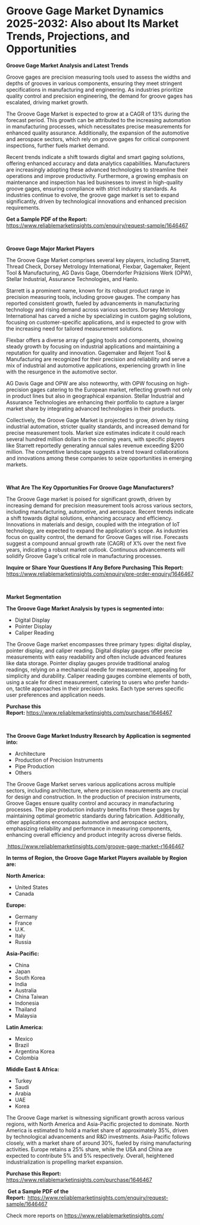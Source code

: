 <p><h1>Groove Gage Market Dynamics 2025-2032: Also about Its Market Trends, Projections, and Opportunities</h1></p><p><strong>Groove Gage Market Analysis and Latest Trends</strong></p>
<p><p>Groove gages are precision measuring tools used to assess the widths and depths of grooves in various components, ensuring they meet stringent specifications in manufacturing and engineering. As industries prioritize quality control and precision engineering, the demand for groove gages has escalated, driving market growth.</p><p>The Groove Gage Market is expected to grow at a CAGR of 13% during the forecast period. This growth can be attributed to the increasing automation in manufacturing processes, which necessitates precise measurements for enhanced quality assurance. Additionally, the expansion of the automotive and aerospace sectors, which rely on groove gages for critical component inspections, further fuels market demand.</p><p>Recent trends indicate a shift towards digital and smart gaging solutions, offering enhanced accuracy and data analytics capabilities. Manufacturers are increasingly adopting these advanced technologies to streamline their operations and improve productivity. Furthermore, a growing emphasis on maintenance and inspection has led businesses to invest in high-quality groove gages, ensuring compliance with strict industry standards. As industries continue to evolve, the groove gage market is set to expand significantly, driven by technological innovations and enhanced precision requirements.</p></p>
<p><strong>Get a Sample PDF of the Report:&nbsp;</strong> <a href="https://www.reliablemarketinsights.com/enquiry/request-sample/1646467?utm_campaign=2455&utm_medium=2&utm_source=Github&utm_content=ia&utm_term=23022025&utm_id=groove-gage">https://www.reliablemarketinsights.com/enquiry/request-sample/1646467</a></p>
<p>&nbsp;</p>
<p><strong>Groove Gage Major Market Players</strong></p>
<p><p>The Groove Gage Market comprises several key players, including Starrett, Thread Check, Dorsey Metrology International, Flexbar, Gagemaker, Rejent Tool & Manufacturing, AG Davis Gage, Oberndorfer Präzisions Werk (OPW), Stellar Industrial, Assurance Technologies, and Hanlo. </p><p>Starrett is a prominent name, known for its robust product range in precision measuring tools, including groove gauges. The company has reported consistent growth, fueled by advancements in manufacturing technology and rising demand across various sectors. Dorsey Metrology International has carved a niche by specializing in custom gaging solutions, focusing on customer-specific applications, and is expected to grow with the increasing need for tailored measurement solutions.</p><p>Flexbar offers a diverse array of gaging tools and components, showing steady growth by focusing on industrial applications and maintaining a reputation for quality and innovation. Gagemaker and Rejent Tool & Manufacturing are recognized for their precision and reliability and serve a mix of industrial and automotive applications, experiencing growth in line with the resurgence in the automotive sector.</p><p>AG Davis Gage and OPW are also noteworthy, with OPW focusing on high-precision gages catering to the European market, reflecting growth not only in product lines but also in geographical expansion. Stellar Industrial and Assurance Technologies are enhancing their portfolio to capture a larger market share by integrating advanced technologies in their products.</p><p>Collectively, the Groove Gage Market is projected to grow, driven by rising industrial automation, stricter quality standards, and increased demand for precise measurement tools. Market size estimates indicate it could reach several hundred million dollars in the coming years, with specific players like Starrett reportedly generating annual sales revenue exceeding $200 million. The competitive landscape suggests a trend toward collaborations and innovations among these companies to seize opportunities in emerging markets.</p></p>
<p>&nbsp;</p>
<p><strong>What Are The Key Opportunities For Groove Gage Manufacturers?</strong></p>
<p><p>The Groove Gage market is poised for significant growth, driven by increasing demand for precision measurement tools across various sectors, including manufacturing, automotive, and aerospace. Recent trends indicate a shift towards digital solutions, enhancing accuracy and efficiency. Innovations in materials and design, coupled with the integration of IoT technology, are expected to expand the application's scope. As industries focus on quality control, the demand for Groove Gages will rise. Forecasts suggest a compound annual growth rate (CAGR) of X% over the next five years, indicating a robust market outlook. Continuous advancements will solidify Groove Gage's critical role in manufacturing processes.</p></p>
<p><strong>Inquire or Share Your Questions If Any Before Purchasing This Report:</strong> <a href="https://www.reliablemarketinsights.com/enquiry/pre-order-enquiry/1646467?utm_campaign=2455&utm_medium=2&utm_source=Github&utm_content=ia&utm_term=23022025&utm_id=groove-gage">https://www.reliablemarketinsights.com/enquiry/pre-order-enquiry/1646467</a></p>
<p>&nbsp;</p>
<p><strong>Market Segmentation</strong></p>
<p><strong>The Groove Gage Market Analysis by types is segmented into:</strong></p>
<p><ul><li>Digital Display</li><li>Pointer Display</li><li>Caliper Reading</li></ul></p>
<p><p>The Groove Gage market encompasses three primary types: digital display, pointer display, and caliper reading. Digital display gauges offer precise measurements with easy readability and often include advanced features like data storage. Pointer display gauges provide traditional analog readings, relying on a mechanical needle for measurement, appealing for simplicity and durability. Caliper reading gauges combine elements of both, using a scale for direct measurement, catering to users who prefer hands-on, tactile approaches in their precision tasks. Each type serves specific user preferences and application needs.</p></p>
<p><strong>Purchase this Report:&nbsp;</strong><a href="https://www.reliablemarketinsights.com/purchase/1646467?utm_campaign=2455&utm_medium=2&utm_source=Github&utm_content=ia&utm_term=23022025&utm_id=groove-gage">https://www.reliablemarketinsights.com/purchase/1646467</a></p>
<p>&nbsp;</p>
<p><strong>The Groove Gage Market Industry Research by Application is segmented into:</strong></p>
<p><ul><li>Architecture</li><li>Production of Precision Instruments</li><li>Pipe Production</li><li>Others</li></ul></p>
<p><p>The Groove Gage Market serves various applications across multiple sectors, including architecture, where precision measurements are crucial for design and construction. In the production of precision instruments, Groove Gages ensure quality control and accuracy in manufacturing processes. The pipe production industry benefits from these gages by maintaining optimal geometric standards during fabrication. Additionally, other applications encompass automotive and aerospace sectors, emphasizing reliability and performance in measuring components, enhancing overall efficiency and product integrity across diverse fields.</p></p>
<p><a href="https://www.reliablemarketinsights.com/groove-gage-market-r1646467?utm_campaign=2455&utm_medium=2&utm_source=Github&utm_content=ia&utm_term=23022025&utm_id=groove-gage">&nbsp;https://www.reliablemarketinsights.com/groove-gage-market-r1646467</a></p>
<p><strong>In terms of Region, the Groove Gage Market Players available by Region are:</strong></p>
<p>
    <p> <strong> North America: </strong>
        <ul>
            <li>United States</li>
            <li>Canada</li>
        </ul>
        </p> 
    <p> <strong> Europe: </strong>
        <ul>
            <li>Germany</li>
            <li>France</li>
            <li>U.K.</li>
            <li>Italy</li>
            <li>Russia</li>
        </ul>
        </p> 
    <p> <strong> Asia-Pacific: </strong>
        <ul>
            <li>China</li>
            <li>Japan</li>
            <li>South Korea</li>
            <li>India</li>
            <li>Australia</li>
            <li>China Taiwan</li>
            <li>Indonesia</li>
            <li>Thailand</li>
            <li>Malaysia</li>
        </ul>
        </p> 
    <p> <strong> Latin America: </strong>
        <ul>
            <li>Mexico</li>
            <li>Brazil</li>
            <li>Argentina Korea</li>
            <li>Colombia</li>
        </ul>
        </p> 
    <p> <strong> Middle East & Africa: </strong>
        <ul>
            <li>Turkey</li>
            <li>Saudi</li>
            <li>Arabia</li>
            <li>UAE</li>
            <li>Korea</li>
        </ul>
    </p>
    </p>
<p><p>The Groove Gage market is witnessing significant growth across various regions, with North America and Asia-Pacific projected to dominate. North America is estimated to hold a market share of approximately 35%, driven by technological advancements and R&D investments. Asia-Pacific follows closely, with a market share of around 30%, fueled by rising manufacturing activities. Europe retains a 25% share, while the USA and China are expected to contribute 5% and 5% respectively. Overall, heightened industrialization is propelling market expansion.</p></p>
<p><strong>Purchase this Report: </strong><a href="https://www.reliablemarketinsights.com/purchase/1646467?utm_campaign=2455&utm_medium=2&utm_source=Github&utm_content=ia&utm_term=23022025&utm_id=groove-gage">https://www.reliablemarketinsights.com/purchase/1646467</a></p>
<p>&nbsp;<strong>Get a Sample PDF of the Report:&nbsp;&nbsp;</strong><a href="https://www.reliablemarketinsights.com/enquiry/request-sample/1646467?utm_campaign=2455&utm_medium=2&utm_source=Github&utm_content=ia&utm_term=23022025&utm_id=groove-gage">https://www.reliablemarketinsights.com/enquiry/request-sample/1646467</a></p>
<p><strong></strong></p>
<p>Check more reports on <a href="https://www.reliablemarketinsights.com/?utm_campaign=2455&utm_medium=2&utm_source=Github&utm_content=ia&utm_term=23022025&utm_id=groove-gage">https://www.reliablemarketinsights.com/</a></p>